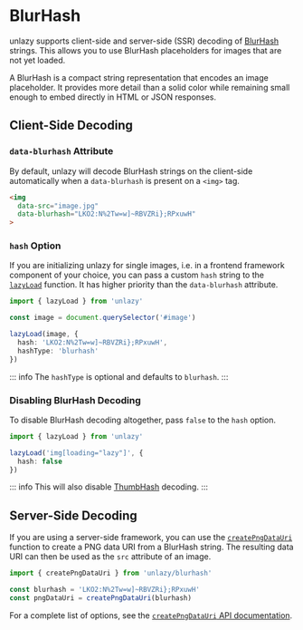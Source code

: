 # BlurHash

unlazy supports client-side and server-side (SSR) decoding of [BlurHash](https://blurha.sh) strings. This allows you to use BlurHash placeholders for images that are not yet loaded.

A BlurHash is a compact string representation that encodes an image placeholder. It provides more detail than a solid color while remaining small enough to embed directly in HTML or JSON responses.

## Client-Side Decoding

### `data-blurhash` Attribute

By default, unlazy will decode BlurHash strings on the client-side automatically when a `data-blurhash` is present on a `<img>` tag.

```html
<img
  data-src="image.jpg"
  data-blurhash="LKO2:N%2Tw=w]~RBVZRi};RPxuwH"
>
```

### `hash` Option

If you are initializing unlazy for single images, i.e. in a frontend framework component of your choice, you can pass a custom `hash` string to the [`lazyLoad`](/api/lazy-load) function. It has higher priority than the `data-blurhash` attribute.

```ts
import { lazyLoad } from 'unlazy'

const image = document.querySelector('#image')

lazyLoad(image, {
  hash: 'LKO2:N%2Tw=w]~RBVZRi};RPxuwH',
  hashType: 'blurhash'
})
```

::: info
The `hashType` is optional and defaults to `blurhash`.
:::

### Disabling BlurHash Decoding

To disable BlurHash decoding altogether, pass `false` to the `hash` option.

```ts
import { lazyLoad } from 'unlazy'

lazyLoad('img[loading="lazy"]', {
  hash: false
})
```

::: info
This will also disable [ThumbHash](/placeholders/thumbhash) decoding.
:::

## Server-Side Decoding

If you are using a server-side framework, you can use the [`createPngDataUri`](/api/blurhash-create-png-data-uri) function to create a PNG data URI from a BlurHash string. The resulting data URI can then be used as the `src` attribute of an image.

```ts
import { createPngDataUri } from 'unlazy/blurhash'

const blurhash = 'LKO2:N%2Tw=w]~RBVZRi};RPxuwH'
const pngDataUri = createPngDataUri(blurhash)
```

For a complete list of options, see the [`createPngDataUri` API documentation](/api/blurhash-create-png-data-uri).

